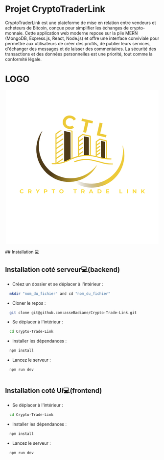 # Projet CryptoTraderLink

CryptoTraderLink est une plateforme de mise en relation entre vendeurs et acheteurs de Bitcoin, 
conçue pour simplifier les échanges de crypto-monnaie. Cette application web moderne repose sur 
la pile MERN (MongoDB, Express.js, React, Node.js) et offre une interface conviviale pour 
permettre aux utilisateurs de créer des profils, de publier leurs services, d'échanger des messages
et de laisser des commentaires. La sécurité des transactions et des données 
personnelles est une priorité, tout comme la conformité légale.

# LOGO
<p align="center">
<img src="./Crypto-Trade-Link/src/assets/crypto-trade-link.png" width="500" alt="accessibility text">
</p>
## Installation 💻 

## Installation coté serveur💻(backend) 
- Créez un dossier et se déplacer à l'intérieur :

```bash
  mkdir "nom_du_fichier" and cd "nom_du_fichier"
```
- Cloner le repos :

```bash
  git clone git@github.com:asseBadiane/Crypto-Trade-Link.git
```  
- Se déplacer à l'intérieur :

```bash
  cd Crypto-Trade-Link
```
- Installer les dépendances :

```bash
  npm install 
```    
- Lancez le serveur :

```bash
  npm run dev
  
```

## Installation coté Ui💻(frontend) 
- Se déplacer à l'intérieur :

```bash
  cd Crypto-Trade-Link
```
- Installer les dépendances :

```bash
  npm install 
```    
- Lancez le serveur :

```bash
  npm run dev
  
```
